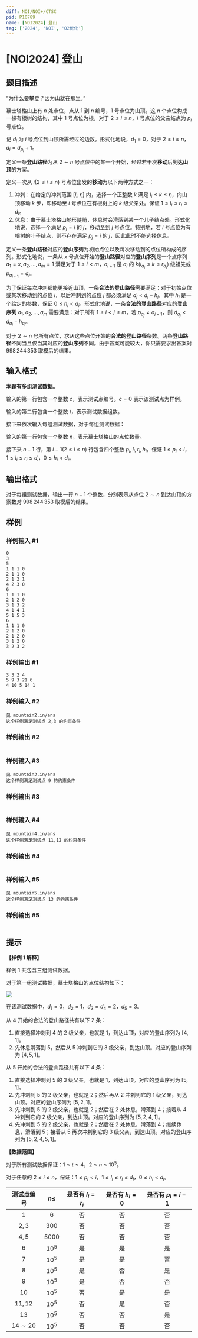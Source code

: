 ```yaml
---
diff: NOI/NOI+/CTSC
pid: P10789
name: [NOI2024] 登山
tag: ['2024', 'NOI', 'O2优化']
---
```

# [NOI2024] 登山
## 题目描述

“为什么要攀登？因为山就在那里。”

慕士塔格山上有 $n$ 处点位，点从 $1$ 到 $n$ 编号，$1$ 号点位为山顶。这 $n$ 个点位构成一棵有根树的结构，其中 $1$ 号点位为根，对于 $2\leq i\leq n$，$i$ 号点位的父亲结点为 $p_i$ 号点位。

记 $d_i$ 为 $i$ 号点位到山顶所需经过的边数。形式化地说，$d_1=0$，对于 $2\leq i\leq n$，$d_i=d_{p_i}+1$。

定义一条**登山路径**为从 $2\sim n$ 号点位中的某一个开始，经过若干次**移动**后**到达山顶**的方案。

定义一次从 $i(2\leq i\leq n)$ 号点位出发的**移动**为以下两种方式之一：
1. 冲刺：在给定的冲刺范围 $[l_i,r_i]$ 内，选择一个正整数 $k$ 满足 $l_i\leq k\leq r_i$，向山顶移动 $k$ 步，即移动至 $i$ 号点位在有根树上的 $k$ 级父亲处。保证 $1\leq l_i\leq r_i\leq d_i$。
2. 休息：由于慕士塔格山地形陡峭，休息时会滑落到某一个儿子结点处。形式化地说，选择一个满足 $p_j=i$ 的 $j$，移动至到 $j$ 号点位。特别地，若 $i$ 号点位为有根树的叶子结点，则不存在满足 $p_j=i$ 的 $j$，因此此时不能选择休息。

定义一条**登山路径**对应的**登山序列**为初始点位以及每次移动到的点位所构成的序列。形式化地说，一条从 $x$ 号点位开始的**登山路径**对应的****登山序列****是一个点序列 $a_1=x,a_2,\dots,a_m=1$ 满足对于 $1\leq i<m$，$a_{i+1}$ 是 $a_i$ 的 $k(l_{a_i}\leq k\leq r_{a_i})$ 级祖先或 $p_{a_{i+1}}=a_i$。

为了保证每次冲刺都能更接近山顶，一条**合法的登山路径**需要满足：对于初始点位或某次移动到的点位 $i$，以后冲刺到的点位 $j$ 都必须满足 $d_j<d_i-h_i$，其中 $h_i$ 是一个给定的参数，保证 $0\leq h_i<d_i$。形式化地说，一条**合法的登山路径**对应的**登山序列** $a_1,a_2,\dots,a_m$ 需要满足：对于所有 $1\leq i<j\leq m$，若 $p_{a_j} \neq a_{j-1}$，则 $d_{a_j}<d_{a_i}-h_{a_i}$。

对于 $2\sim n$ 号所有点位，求从这些点位开始的**合法的登山路径**条数。两条**登山路径**不同当且仅当其对应的**登山序列**不同。由于答案可能较大，你只需要求出答案对 $998\,244\,353$ 取模后的结果。
## 输入格式

**本题有多组测试数据。**

输入的第一行包含一个整数 $c$，表示测试点编号。$c=0$ 表示该测试点为样例。

输入的第二行包含一个整数 $t$，表示测试数据组数。

接下来依次输入每组测试数据，对于每组测试数据：

输入的第一行包含一个整数 $n$，表示慕士塔格山的点位数量。

接下来 $n-1$ 行，第 $i-1(2\leq i\leq n)$ 行包含四个整数 $p_i,l_i,r_i,h_i$。保证 $1\leq p_i<i$，$1\leq l_i\leq r_i\leq d_i$，$0\leq h_i<d_i$。
## 输出格式

对于每组测试数据，输出一行 $n-1$ 个整数，分别表示从点位 $2\sim n$ 到达山顶的方案数对 $998\,244\,353$ 取模后的结果。
## 样例

### 样例输入 #1
```
0
3
5
1 1 1 0
2 1 1 0
2 1 2 1
4 2 3 0
6
1 1 1 0
2 1 2 0
3 1 3 2
4 1 4 1
5 1 5 3
6
1 1 1 0
2 1 2 0
2 1 2 0
3 1 2 0
3 2 3 2
```
### 样例输出 #1
```
3 3 2 4
5 9 3 21 6
4 10 5 14 1
```
### 样例输入 #2
```
见 mountain2.in/ans
这个样例满足测试点 2,3 的约束条件
```
### 样例输出 #2
```

```
### 样例输入 #3
```
见 mountain3.in/ans
这个样例满足测试点 9 的约束条件
```
### 样例输出 #3
```

```
### 样例输入 #4
```
见 mountain4.in/ans
这个样例满足测试点 11,12 的约束条件
```
### 样例输出 #4
```

```
### 样例输入 #5
```
见 mountain5.in/ans
这个样例满足测试点 13 的约束条件
```
### 样例输出 #5
```

```
## 提示

**【样例 1 解释】**

样例 $1$ 共包含三组测试数据。

对于第一组测试数据，慕士塔格山的点位结构如下：

![](https://cdn.luogu.com.cn/upload/image_hosting/8e2srlpm.png)

在该测试数据中，$d_1=0$，$d_2=1$，$d_3=d_4=2$，$d_5=3$。

从 $4$ 开始的合法的登山路径共有以下 $2$ 条：
1. 直接选择冲刺到 $4$ 的 $2$ 级父亲，也就是 $1$，到达山顶，对应的登山序列为 $[4,1]$。
2. 先休息滑落到 $5$，然后从 $5$ 冲刺到它的 $3$ 级父亲，到达山顶。对应的登山序列为 $[4,5,1]$。

从 $5$ 开始的合法的登山路径共有以下 $4$ 条：
1. 直接选择冲刺到 $5$ 的 $3$ 级父亲，也就是 $1$，到达山顶。对应的登山序列为 $[5,1]$。
2. 先冲刺到 $5$ 的 $2$ 级父亲，也就是 $2$；然后再从 $2$ 冲刺到它的 $1$ 级父亲，到达山顶。对应的登山序列为 $[5,2,1]$。
3. 先冲刺到 $5$ 的 $2$ 级父亲，也就是 $2$；然后在 $2$ 处休息，滑落到 $4$；接着从 $4$ 冲刺到它的 $2$ 级父亲，到达山顶。对应的登山序列为 $[5,2,4,1]$。
4. 先冲刺到 $5$ 的 $2$ 级父亲，也就是 $2$；然后在 $2$ 处休息，滑落到 $4$；继续休息，滑落到 $5$；接着从 $5$ 再次冲刺到它的 $3$ 级父亲，到达山顶。对应的登山序列为 $[5,2,4,5,1]$。

**【数据范围】**

对于所有测试数据保证：$1\leq t\leq 4$，$2\leq n\leq 10^5$。

对于任意的 $2\leq i\leq n$，保证：$1\leq p_i<i$，$1\leq l_i\leq r_i\leq d_i$，$0\leq h_i<d_i$。

| 测试点编号 | $n\leq$ | 是否有 $l_i=r_i$ | 是否有 $h_i=0$ | 是否有 $p_i=i-1$ |
| :----------: | :----------: | :----------: | :----------: | :----------: |
| $1$ | $6$ | 否 | 否 | 否 |
| $2,3$ | $300$ | 否 | 否 | 否 |
| $4,5$ | $5000$ | 否 | 否 | 否 |
| $6$ | $10^5$ | 是 | 是 | 是 |
| $7$ | $10^5$ | 是 | 是 | 否 |
| $8$ | $10^5$ | 是 | 否 | 是 |
| $9$ | $10^5$ | 是 | 否 | 否 |
| $10$ | $10^5$ | 否 | 是 | 是 |
| $11,12$ | $10^5$ | 否 | 是 | 否 |
| $13$ | $10^5$ | 否 | 否 | 是 |
| $14\sim 20$ | $10^5$ | 否 | 否 | 否 |

